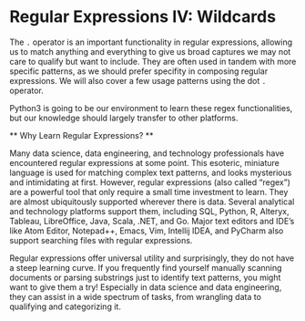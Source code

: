 # Regular Expressions IV: Wildcards 

The `.` operator is an important functionality in regular expressions, allowing us to match anything and everything to give us broad captures we may not care to qualify but want to include. They are often used in tandem with more specific patterns, as we should prefer specifity in composing regular expressions. We will also cover a few usage patterns using the dot `.` operator. 

Python3 is going to be our environment to learn these regex functionalities, but our knowledge should largely transfer to other platforms. 

** Why Learn Regular Expressions? **

Many data science, data engineering, and technology professionals have encountered regular expressions at some point. This esoteric, miniature language is used for matching complex text patterns, and looks mysterious and intimidating at first. However, regular expressions (also called “regex”) are a powerful tool that only require a small time investment to learn. They are almost ubiquitously supported wherever there is data. Several analytical and technology platforms support them, including SQL, Python, R, Alteryx, Tableau, LibreOffice, Java, Scala, .NET, and Go. Major text editors and IDE’s like Atom Editor, Notepad++, Emacs, Vim, Intellij IDEA, and PyCharm also support searching files with regular expressions.

Regular expressions offer universal utility and surprisingly, they do not have a steep learning curve. If you frequently find yourself manually scanning documents or parsing substrings just to identify text patterns, you might want to give them a try! Especially in data science and data engineering, they can assist in a wide spectrum of tasks, from wrangling data to qualifying and categorizing it.

